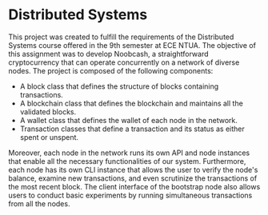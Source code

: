 # Distributed Systems

This project was created to fulfill the requirements of the Distributed Systems course offered in the 9th semester at ECE NTUA. The objective of this assignment was to develop Noobcash, a straightforward cryptocurrency that can operate concurrently on a network of diverse nodes. The project is composed of the following components:

* A block class that defines the structure of blocks containing transactions.
* A blockchain class that defines the blockchain and maintains all the validated blocks.
* A wallet class that defines the wallet of each node in the network.
* Transaction classes that define a transaction and its status as either spent or unspent.

Moreover, each node in the network runs its own API and node instances that enable all the necessary functionalities of our system.  Furthermore, each node has its own CLI instance that allows the user to verify the node's balance, examine new transactions, and even scrutinize the transactions of the most recent block. The client interface of the bootstrap node also allows users to conduct basic experiments by running simultaneous transactions from all the nodes.




